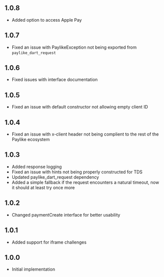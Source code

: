 ## 1.0.8

- Added option to access Apple Pay

## 1.0.7

- Fixed an issue with PaylikeException not being exported from `paylike_dart_request`

## 1.0.6

- Fixed issues with interface documentation

## 1.0.5

- Fixed an issue with default constructor not allowing empty client ID

## 1.0.4

- Fixed an issue with x-client header not being complient to the rest of the Paylike ecosystem

## 1.0.3

- Added response logging
- Fixed an issue with hints not being properly constructed for TDS
- Updated paylike_dart_request dependency
- Added a simple fallback if the request encounters a natural timeout, now it should at least try once more

## 1.0.2

- Changed paymentCreate interface for better usability

## 1.0.1

- Added support for iframe challenges

## 1.0.0

- Initial implementation
